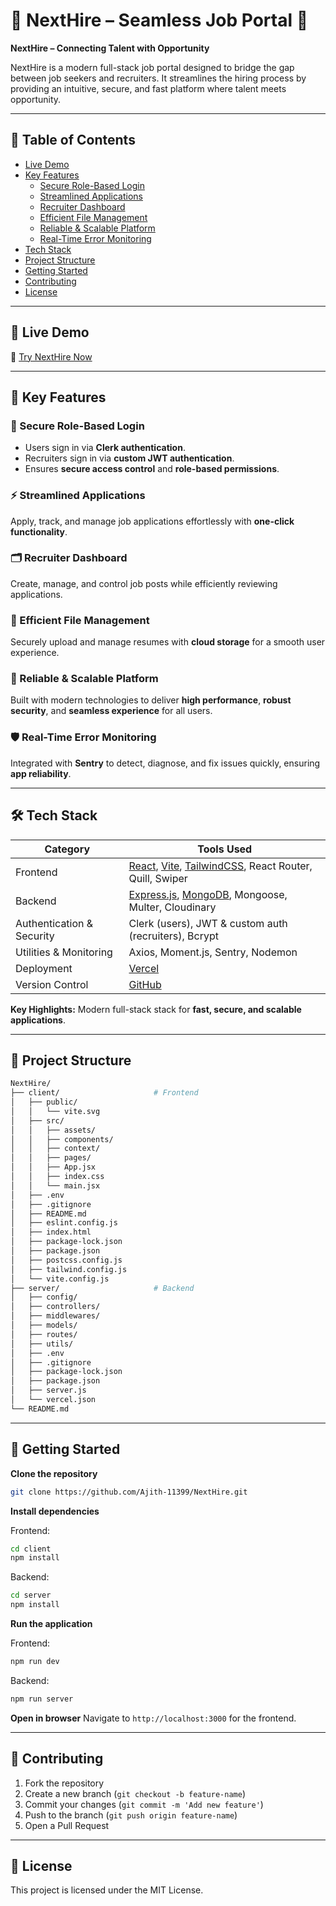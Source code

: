 # 📌 NextHire – Seamless Job Portal 🚀

**NextHire – Connecting Talent with Opportunity**

NextHire is a modern full-stack job portal designed to bridge the gap between job seekers and recruiters. It streamlines the hiring process by providing an intuitive, secure, and fast platform where talent meets opportunity.

---

## 📑 Table of Contents

- [Live Demo](#-live-demo)
- [Key Features](#-key-features)
  - [Secure Role-Based Login](#-secure-role-based-login)
  - [Streamlined Applications](#-streamlined-applications)
  - [Recruiter Dashboard](#-recruiter-dashboard)
  - [Efficient File Management](#-efficient-file-management)
  - [Reliable &amp; Scalable Platform](#-reliable--scalable-platform)
  - [Real-Time Error Monitoring](#-real-time-error-monitoring)
- [Tech Stack](#-tech-stack)
- [Project Structure](#-project-structure)
- [Getting Started](#-getting-started)
- [Contributing](#-contributing)
- [License](#-license)

---

## 🚀 Live Demo

🔗 [Try NextHire Now](https://nexthire-aj.vercel.app/)

---

## 🔑 Key Features

### 🔐 Secure Role-Based Login

- Users sign in via **Clerk authentication**.
- Recruiters sign in via **custom JWT authentication**.
- Ensures **secure access control** and **role-based permissions**.

### ⚡ Streamlined Applications

Apply, track, and manage job applications effortlessly with **one-click functionality**.

### 🗂️ Recruiter Dashboard

Create, manage, and control job posts while efficiently reviewing applications.

### 📂 Efficient File Management

Securely upload and manage resumes with **cloud storage** for a smooth user experience.

### 🚀 Reliable & Scalable Platform

Built with modern technologies to deliver **high performance**, **robust security**, and **seamless experience** for all users.

### 🛡️ Real-Time Error Monitoring

Integrated with **Sentry** to detect, diagnose, and fix issues quickly, ensuring **app reliability**.

---

## 🛠️ Tech Stack

| Category                  | Tools Used                                                                                                            |
| ------------------------- | --------------------------------------------------------------------------------------------------------------------- |
| Frontend                  | [React](https://react.dev/), [Vite](https://vitejs.dev/), [TailwindCSS](https://tailwindcss.com/), React Router, Quill, Swiper |
| Backend                   | [Express.js](https://expressjs.com/), [MongoDB](https://www.mongodb.com/), Mongoose, Multer, Cloudinary                     |
| Authentication & Security | Clerk (users), JWT & custom auth (recruiters), Bcrypt                                                                 |
| Utilities & Monitoring    | Axios, Moment.js, Sentry, Nodemon                                                                                     |
| Deployment                | [Vercel](https://vercel.com/)                                                                                            |
| Version Control           | [GitHub](https://github.com/)                                                                                            |

**Key Highlights:** Modern full-stack stack for **fast, secure, and scalable applications**.

---

## 📁 Project Structure

```bash
NextHire/
├── client/                     # Frontend
│   ├── public/
│   │   └── vite.svg
│   ├── src/
│   │   ├── assets/
│   │   ├── components/
│   │   ├── context/
│   │   ├── pages/
│   │   ├── App.jsx
│   │   ├── index.css
│   │   └── main.jsx
│   ├── .env
│   ├── .gitignore
│   ├── README.md
│   ├── eslint.config.js
│   ├── index.html
│   ├── package-lock.json
│   ├── package.json
│   ├── postcss.config.js
│   ├── tailwind.config.js
│   └── vite.config.js
├── server/                     # Backend
│   ├── config/
│   ├── controllers/
│   ├── middlewares/
│   ├── models/
│   ├── routes/
│   ├── utils/
│   ├── .env
│   ├── .gitignore
│   ├── package-lock.json
│   ├── package.json
│   ├── server.js
│   └── vercel.json
└── README.md
```

---

## 📝 Getting Started

**Clone the repository**

```bash
git clone https://github.com/Ajith-11399/NextHire.git
```

**Install dependencies**

Frontend:

```bash
cd client
npm install
```

Backend:

```bash
cd server
npm install
```

**Run the application**

Frontend:

```bash
npm run dev
```

Backend:

```bash
npm run server
```

**Open in browser**
Navigate to `http://localhost:3000` for the frontend.

---

## 🤝 Contributing

1. Fork the repository
2. Create a new branch (`git checkout -b feature-name`)
3. Commit your changes (`git commit -m 'Add new feature'`)
4. Push to the branch (`git push origin feature-name`)
5. Open a Pull Request

---

## 📄 License

This project is licensed under the MIT License.
